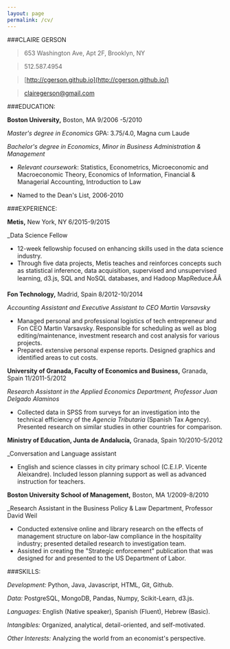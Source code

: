 ```yaml
---
layout: page
permalink: /cv/
---
```


###CLAIRE GERSON

> 653 Washington Ave, Apt 2F, Brooklyn, NY

> 512.587.4954

> [http://cgerson.github.io](http://cgerson.github.io/)

> [clairegerson@gmail.com](mailto:clairegerson@gmail.com)


###EDUCATION:

**Boston University,** Boston, MA                                                                9/2006 -5/2010

_Master's degree in Economics_ GPA: 3.75/4.0, Magna cum Laude

_Bachelor's degree in Economics_, _Minor in Business Administration & Management_

- _Relevant coursework_: Statistics, Econometrics, Microeconomic and Macroeconomic Theory, Economics of Information, Financial & Managerial Accounting, Introduction to Law

- Named to the Dean's List, 2006-2010

###EXPERIENCE:

**Metis,** New York, NY                                                                        6/2015-9/2015

_Data Science Fellow

- 12-week fellowship focused on enhancing skills used in the data science industry.
- Through five data projects, Metis teaches and reinforces concepts such as statistical inference, data acquisition, supervised and unsupervised learning, d3.js, SQL and NoSQL databases, and Hadoop MapReduce.ÃÂ

**Fon Technology,** Madrid, Spain                                                                8/2012-10/2014

_Accounting Assistant and Executive Assistant to CEO Martin Varsavsky_

- Managed personal and professional logistics of tech entrepreneur and Fon CEO Martin Varsavsky. Responsible for scheduling as well as blog editing/maintenance, investment research and cost analysis for various projects.
- Prepared extensive personal expense reports. Designed graphics and identified areas to cut costs.

**University of Granada, Faculty of Economics and Business,** Granada, Spain                11/2011-5/2012

_Research Assistant in the Applied Economics Department, Professor Juan Delgado Alaminos_

- Collected data in SPSS from surveys for an investigation into the technical efficiency of the _Agencia Tributaria_ (Spanish Tax Agency). Presented research on similar studies in other countries for comparison.

**Ministry of Education, Junta de Andalucía,** Granada, Spain                                10/2010-5/2012

_Conversation and Language assistant

- English and science classes in city primary school (C.E.I.P. Vicente Aleixandre). Included lesson planning support as well as advanced instruction for teachers. 

**Boston University School of Management,** Boston, MA                                        1/2009-8/2010

_Research Assistant in the Business Policy & Law Department, Professor David Weil

- Conducted extensive online and library research on the effects of management structure on labor-law compliance in the hospitality industry; presented detailed research to investigation team.
- Assisted in creating the "Strategic enforcement" publication that was designed for and presented to the US Department of Labor.

###SKILLS:

_Development:_  Python, Java, Javascript, HTML, Git, Github.

_Data:_ PostgreSQL, MongoDB, Pandas, Numpy, Scikit-Learn, d3.js.

_Languages:_  English (Native speaker), Spanish (Fluent), Hebrew (Basic).

_Intangibles:_ Organized, analytical, detail-oriented, and self-motivated.

_Other Interests:_ Analyzing the world from an economist's perspective.